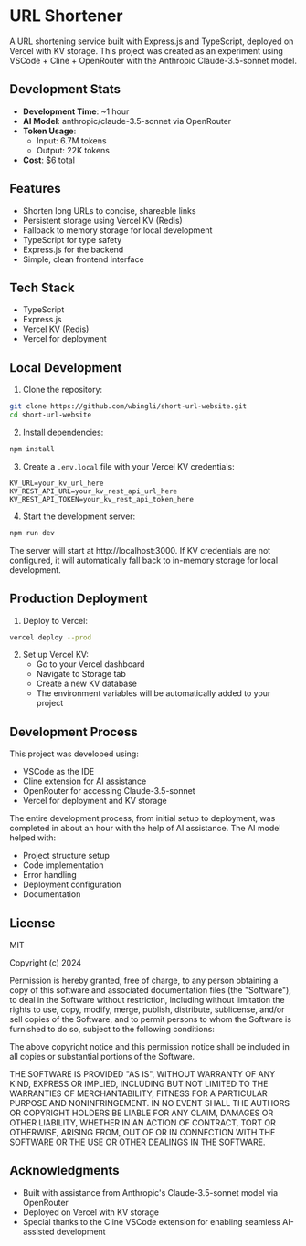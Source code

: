 # URL Shortener

A URL shortening service built with Express.js and TypeScript, deployed on Vercel with KV storage. This project was created as an experiment using VSCode + Cline + OpenRouter with the Anthropic Claude-3.5-sonnet model.

## Development Stats
- **Development Time**: ~1 hour
- **AI Model**: anthropic/claude-3.5-sonnet via OpenRouter
- **Token Usage**:
  - Input: 6.7M tokens
  - Output: 22K tokens
- **Cost**: $6 total

## Features
- Shorten long URLs to concise, shareable links
- Persistent storage using Vercel KV (Redis)
- Fallback to memory storage for local development
- TypeScript for type safety
- Express.js for the backend
- Simple, clean frontend interface

## Tech Stack
- TypeScript
- Express.js
- Vercel KV (Redis)
- Vercel for deployment

## Local Development

1. Clone the repository:
```bash
git clone https://github.com/wbingli/short-url-website.git
cd short-url-website
```

2. Install dependencies:
```bash
npm install
```

3. Create a `.env.local` file with your Vercel KV credentials:
```env
KV_URL=your_kv_url_here
KV_REST_API_URL=your_kv_rest_api_url_here
KV_REST_API_TOKEN=your_kv_rest_api_token_here
```

4. Start the development server:
```bash
npm run dev
```

The server will start at http://localhost:3000. If KV credentials are not configured, it will automatically fall back to in-memory storage for local development.

## Production Deployment

1. Deploy to Vercel:
```bash
vercel deploy --prod
```

2. Set up Vercel KV:
   - Go to your Vercel dashboard
   - Navigate to Storage tab
   - Create a new KV database
   - The environment variables will be automatically added to your project

## Development Process
This project was developed using:
- VSCode as the IDE
- Cline extension for AI assistance
- OpenRouter for accessing Claude-3.5-sonnet
- Vercel for deployment and KV storage

The entire development process, from initial setup to deployment, was completed in about an hour with the help of AI assistance. The AI model helped with:
- Project structure setup
- Code implementation
- Error handling
- Deployment configuration
- Documentation

## License
MIT

Copyright (c) 2024

Permission is hereby granted, free of charge, to any person obtaining a copy of this software and associated documentation files (the "Software"), to deal in the Software without restriction, including without limitation the rights to use, copy, modify, merge, publish, distribute, sublicense, and/or sell copies of the Software, and to permit persons to whom the Software is furnished to do so, subject to the following conditions:

The above copyright notice and this permission notice shall be included in all copies or substantial portions of the Software.

THE SOFTWARE IS PROVIDED "AS IS", WITHOUT WARRANTY OF ANY KIND, EXPRESS OR IMPLIED, INCLUDING BUT NOT LIMITED TO THE WARRANTIES OF MERCHANTABILITY, FITNESS FOR A PARTICULAR PURPOSE AND NONINFRINGEMENT. IN NO EVENT SHALL THE AUTHORS OR COPYRIGHT HOLDERS BE LIABLE FOR ANY CLAIM, DAMAGES OR OTHER LIABILITY, WHETHER IN AN ACTION OF CONTRACT, TORT OR OTHERWISE, ARISING FROM, OUT OF OR IN CONNECTION WITH THE SOFTWARE OR THE USE OR OTHER DEALINGS IN THE SOFTWARE.

## Acknowledgments
- Built with assistance from Anthropic's Claude-3.5-sonnet model via OpenRouter
- Deployed on Vercel with KV storage
- Special thanks to the Cline VSCode extension for enabling seamless AI-assisted development
